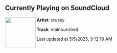 ## Currently Playing on SoundCloud

[<img align="left" width="100" src="https://i1.sndcdn.com/artworks-vp4doZRJVOVteLPF-B7kzHQ-t500x500.jpg">](https://soundcloud.com/cruseyyyy/malnourish)

**Artist**: crusey 

**Track**: malnourished

Last updated at 5/5/2025, 9:12:19 AM
